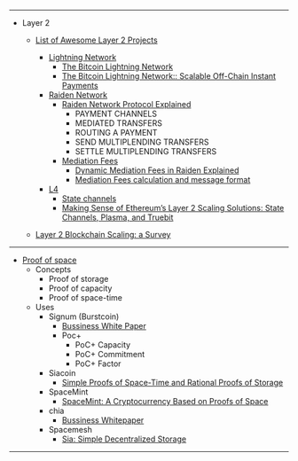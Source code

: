 

---

- Layer 2
    - [List of Awesome Layer 2 Projects](https://www.block123.com/en/feature/awesome-layer-2-list/)
        - [Lightning Network](https://lightning.network/?ref=block123)
            - [The Bitcoin Lightning Network](https://lightning.network/lightning-network-summary.pdf)
            - [The Bitcoin Lightning Network:: Scalable Off-Chain Instant Payments](https://lightning.network/lightning-network-paper.pdf)
        - [Raiden Network](https://raiden.network/?ref=block123)
            - [Raiden Network Protocol Explained](https://www.youtube.com/watch?v=jlcYmQHHutU&t=591s)
                - PAYMENT CHANNELS
                - MEDIATED TRANSFERS
                - ROUTING A PAYMENT
                - SEND MULTIPLENDING TRANSFERS
                - SETTLE MULTIPLENDING TRANSFERS
            - [Mediation Fees](https://raiden-network.readthedocs.io/en/stable/using-raiden-on-mainnet/overview.html#open-a-channel)
                - [Dynamic Mediation Fees in Raiden Explained](https://medium.com/raiden-network/dynamic-mediation-fees-in-raiden-explained-dbc29f032e4b)
                - [Mediation Fees calculation and message format](https://github.com/raiden-network/raiden-services/blob/master/adr/003-mediation-fees.md)
        - [L4](https://l4.ventures/)
            - [State channels](https://statechannels.org/?ref=block123)
            - [Making Sense of Ethereum’s Layer 2 Scaling Solutions: State Channels, Plasma, and Truebit](https://medium.com/l4-media/making-sense-of-ethereums-layer-2-scaling-solutions-state-channels-plasma-and-truebit-22cb40dcc2f4)
                
    - [Layer 2 Blockchain Scaling: a Survey](https://arxiv.org/pdf/2107.10881.pdf)

---

- [Proof of space](https://en.wikipedia.org/wiki/Proof_of_space)
    - Concepts
        - Proof of storage
        - Proof of capacity
        - Proof of space-time
    - Uses
        - Signum (Burstcoin)
            - [Bussiness White Paper](https://signum.network/wp/Signum_Business_Whitepaper.pdf)
            - Poc+
                - PoC+ Capacity
                - PoC+ Commitment
                - PoC+ Factor
        - Siacoin
            - [Simple Proofs of Space-Time and Rational Proofs of Storage](https://eprint.iacr.org/2016/035)
        - SpaceMint
            - [SpaceMint: A Cryptocurrency Based on Proofs of Space](https://eprint.iacr.org/2015/528.pdf)
        - chia
            - [Bussiness Whitepaper](https://www.chia.net/assets/Chia-Business-Whitepaper-2021-02-09-v1.0.pdf)
        - Spacemesh
            - [Sia: Simple Decentralized Storage](https://sia.tech/sia.pdf)

---


